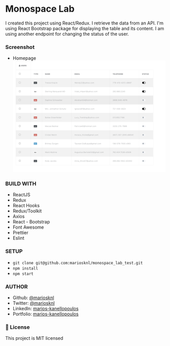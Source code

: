 # Monospace Lab

I created this project using React/Redux. I retrieve the data from an API. I'm using React Bootstrap package for displaying the table and its content. I am using another endpoint for changing the status of the user.

### Screenshot

- Homepage
  ![HomePage](src/assets/homepage.png)

### BUILD WITH

- ReactJS
- Redux
- React Hooks
- Redux/Toolkit
- Axios
- React - Bootstrap
- Font Awesome
- Prettier
- Eslint

### SETUP

- `git clone git@github.com:mariosknl/monospace_lab_test.git`
- `npm install`
- `npm start`

### AUTHOR

- Github: [@mariosknl](https://github.com/mariosknl)
- Twitter: [@mariosknl](https://twitter.com/MariosKnl)
- Linkedln: [marios-kanellopoulos](https://www.linkedin.com/in/marios-kanellopoulos)
- Portfolio: [marios-kanellopoulos](https://marioskanellopoulos.com/)

### 📝 License

This project is MIT licensed
